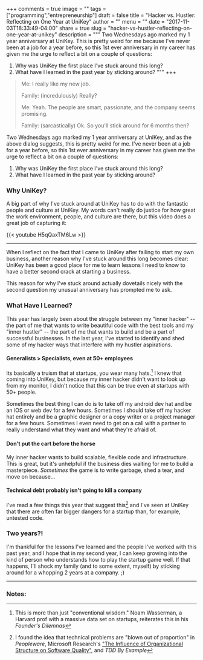 +++
comments = true
image = ""
tags = ["programming","entrepreneurship"]
draft = false
title = "Hacker vs. Hustler: Reflecting on One Year at UniKey"
author = ""
menu = ""
date = "2017-11-03T18:33:49-04:00"
share = true
slug = "hacker-vs-hustler-reflecting-on-one-year-at-unikey"
description = """
Two Wednesdays ago marked my 1 year anniversary at UniKey. This is pretty weird for me because I've never been at a job for a year before, so this 1st ever anniversary in my career has given me the urge to reflect a bit on a couple of questions: 

1. Why was UniKey the first place I've stuck around this long?
2. What have I learned in the past year by sticking around?
"""
+++

>Me: I really like my new job.
>
>Family: (incredulously) Really?
>
>Me: Yeah. The people are smart, passionate, and the company seems promising.
>
>Family: (sarcastically) Ok. So you'll stick around for 6 months then?

Two Wednesdays ago marked my 1 year anniversary at UniKey, and as the above dialog suggests, this is pretty weird for me. I've never been at a job for a year before, so this 1st ever anniversary in my career has given me the urge to reflect a bit on a couple of questions: 

1. Why was UniKey the first place I've stuck around this long?
2. What have I learned in the past year by sticking around?

### Why UniKey?

A big part of why I've stuck around at UniKey has to do with the fantastic people and culture at UniKey. My words can't really do justice for how great the work environment, people, and culture are there, but this video does a great job of capturing it:

{{< youtube H5qQaxTM6Lw >}}

---
When I reflect on the fact that I came to UniKey after failing to start my own business, another reason why I've stuck around this long becomes clear: UniKey has been a good place for me to learn lessons I need to know to have a better second crack at starting a business. 

This reason for why I've stuck around actually dovetails nicely with the second question my unusual anniversary has prompted me to ask.

### What Have I Learned? 

This year has largely been about the struggle between my "inner hacker" -- the part of me that wants to write beautiful code with the best tools and my "inner hustler" -- the part of me that wants to build and be a part of successful businesses. In the last year, I've started to identify and shed some of my hacker ways that interfere with my hustler aspirations.

#### Generalists > Specialists, even at 50+ employees

Its basically a truism that at startups, you wear many hats.[^1] I knew that coming into UniKey, but because my inner hacker didn't want to look up from my monitor, I didn't notice that this can be true even at startups with 50+ people.

Sometimes the best thing I can do is to take off my android dev hat and be an iOS or web dev for a few hours. Sometimes I should take off my hacker hat entirely and be a graphic designer or a copy writer or a project manager for a few hours. Sometimes I even need to get on a call with a partner to really understand what they want and what they're afraid of.

#### Don't put the cart before the horse

My inner hacker wants to build scalable, flexible code and infrastructure. This is great, but it's unhelpful if the business dies waiting for me to build a masterpiece. _Sometimes_ the game is to write garbage, shed a tear, and move on because...

#### Technical debt probably isn't going to kill a company

I've read a few things this year that suggest this[^2] and I've seen at UniKey that there are often far bigger dangers for a startup than, for example, untested code.

### Two years?!

I'm thankful for the lessons I've learned and the people I've worked with this past year, and I hope that in my second year, I can keep growing into the kind of person who understands how to play the startup game well. If that happens, I'll shock my family (and to some extent, myself) by sticking around for a whopping 2 years at a company. ;)

---

### Notes:

[^1]: This is more than just "conventional wisdom." Noam Wasserman, a Harvard prof with a massive data set on startups, reiterates this in his _Founder's Dilemnas_

[^2]: I found the idea that technical problems are "blown out of proportion" in _Peopleware_, Microsoft Research's ["The Influence of Organizational Structure on Software Quality"](https://www.microsoft.com/en-us/research/publication/the-influence-of-organizational-structure-on-software-quality-an-empirical-case-study/), and _TDD By Example_
